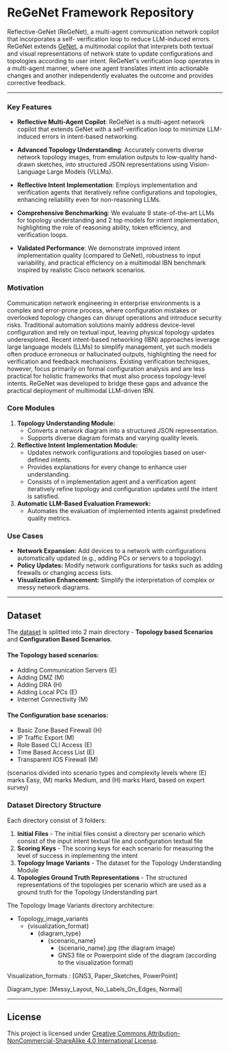 # ReGeNet Framework Repository
Reflective-GeNet (ReGeNet), a multi-agent communication network copilot that incorporates a self- verification loop to reduce LLM-induced errors. ReGeNet extends [GeNet](https://github.com/networkcopilot/ICDCS25-GeNet), a multimodal copilot that interprets both textual and visual representations of network state to update configurations and topologies according to user intent.
ReGeNet's verification loop operates in a multi-agent manner, where one agent translates intent into actionable changes and another independently evaluates the outcome and provides corrective feedback. 


---

### Key Features

- **Reflective Multi-Agent Copilot**: ReGeNet is a multi-agent network copilot that extends GeNet with a self-verification loop to minimize LLM-induced errors in intent-based networking.

- **Advanced Topology Understanding**: Accurately converts diverse network topology images, from emulation outputs to low-quality hand-drawn sketches, into structured JSON representations using Vision-Language Large Models (VLLMs).

- **Reflective Intent Implementation**: Employs implementation and verification agents that iteratively refine configurations and topologies, enhancing reliability even for non-reasoning LLMs.

- **Comprehensive Benchmarking**: We evaluate 9 state-of-the-art LLMs for topology understanding and 2 top models for intent implementation, highlighting the role of reasoning ability, token efficiency, and verification loops.

- **Validated Performance**: We demonstrate improved intent implementation quality (compared to GeNet), robustness to input variability, and practical efficiency on a multimodal IBN benchmark inspired by realistic Cisco network scenarios.


### Motivation

Communication network engineering in enterprise environments is a complex and error-prone process, where configuration mistakes or overlooked topology changes can disrupt operations and introduce security risks. Traditional automation solutions mainly address device-level configuration and rely on textual input, leaving physical topology updates underexplored. Recent intent-based networking (IBN) approaches leverage large language models (LLMs) to simplify management, yet such models often produce erroneous or hallucinated outputs, highlighting the need for verification and feedback mechanisms. Existing verification techniques, however, focus primarily on formal configuration analysis and are less practical for holistic frameworks that must also process topology-level intents. ReGeNet was developed to bridge these gaps and advance the practical deployment of multimodal LLM-driven IBN.

### Core Modules
1. **Topology Understanding Module:**
   - Converts a network diagram into a structured JSON representation.
   - Supports diverse diagram formats and varying quality levels.
2. **Reflective Intent Implementation Module:**
   - Updates network configurations and topologies based on user-defined intents.
   - Provides explanations for every change to enhance user understanding.
   - Consists of n implementation agent and a verification agent iteratively refine topology and configuration updates until the intent is satisfied.
3. **Automatic LLM-Based Evaluation Framework:**
   - Automates the evaluation of implemented intents against predefined quality metrics.

### Use Cases
- **Network Expansion:** Add devices to a network with configurations automatically updated (e.g., adding PCs or servers to a topology).
- **Policy Updates:** Modify network configurations for tasks such as adding firewalls or changing access lists.
- **Visualization Enhancement:** Simplify the interpretation of complex or messy network diagrams.

---

## Dataset 
The [dataset](https://github.com/networkcopilot/ICDCS25-GeNet/tree/main/Dataset) is splitted into 2 main directory - **Topology based Scenarios** and **Configuration Based Scenarios**.

#### The Topology based scenarios:
- Adding Communication Servers (E)
- Adding DMZ (M)
- Adding DRA (H)
- Adding Local PCs (E)
- Internet Connectivity (M)

#### The Configuration base scenarios:
- Basic Zone Based Firewall (H)
- IP Traffic Export (M)
- Role Based CLI Access (E)
- Time Based Access List (E)
- Transparent IOS Firewall (M)

(scenarios divided into scenario types and complexity levels where (E) marks Easy, (M) marks Medium, and (H) marks Hard, based on expert survey)

### Dataset Directory Structure
Each directory consist of 3 folders:
1. **Initial Files** - The initial files consist a directory per scenario which consist of the input intent textual file and configuration textual file
2. **Scoring Keys** - The scoring keys for each scenario for measuring the level of success in implementing the intent
3. **Topology Image Variants** - The dataset for the Topology Understanding Module
4. **Topologies Ground Truth Representations** - The structured representations of the topologies per scenario which are used as a ground truth for the Topology Understanding part

The Topology Image Variants directory architecture:
 - Topology_image_variants
   - {visualization_format}
     - {diagram_type}
        - {scenario_name}
          - {scenario_name}.jpg (the diagram image)
          - GNS3 file or Powerpoint slide of the diagram (according to the visualization format)


Visualization_formats : [GNS3, Paper_Sketches, PowerPoint]

Diagram_type: [Messy_Layout, No_Labels_On_Edges, Normal]

---

## License

This project is licensed under [Creative Commons Attribution-NonCommercial-ShareAlike 4.0 International License](https://creativecommons.org/licenses/by-nc-sa/4.0/deed.en).
